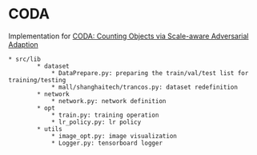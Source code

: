 # CODA
Implementation for [CODA: Counting Objects via Scale-aware Adversarial Adaption](https://arxiv.org/pdf/1903.10442.pdf) 


```
* src/lib
        * dataset
            * DataPrepare.py: preparing the train/val/test list for training/testing
            * mall/shanghaitech/trancos.py: dataset redefinition
        * network
            * network.py: network definition
        * opt
            * train.py: training operation
            * lr_policy.py: lr policy 
        * utils
            * image_opt.py: image visualization
            * Logger.py: tensorboard logger
        
        
```
